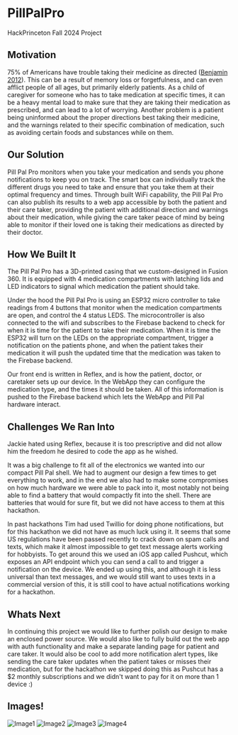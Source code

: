 # PillPalPro
HackPrinceton Fall 2024 Project

## Motivation
75% of Americans have trouble taking their medicine as directed ([Benjamin 2012](https://pmc.ncbi.nlm.nih.gov/articles/PMC3234383/#B1)). This can be a result of memory loss or forgetfulness, and can even afflict people of all ages, but primarily elderly patients. As a child of caregiver for someone who has to take medication at specific times, it can be a heavy mental load to make sure that they are taking their medication as prescribed, and can lead to a lot of worrying. Another problem is a patient being uninformed about the proper directions best taking their medicine, and the warnings related to their specific combination of medication, such as avoiding certain foods and substances while on them.

## Our Solution
Pill Pal Pro monitors when you take your medication and sends you phone notifications to keep you on track. The smart box can individually track the different drugs you need to take and ensure that you take them at their optimal frequency and times. Through built WiFi capability, the Pill Pal Pro can also publish its results to a web app accessible by both the patient and their care taker, providing the patient with additional direction and warnings about their medication, while giving the care taker peace of mind by being able to monitor if their loved one is taking their medications as directed by their doctor.

## How We Built It
The Pill Pal Pro has a 3D-printed casing that we custom-designed in Fusion 360. It is equipped with 4 medication compartments with latching lids and LED indicators to signal which medication the patient should take.

Under the hood the Pill Pal Pro is using an ESP32 micro controller to take readings from 4 buttons that monitor when the medication compartments are open, and control the 4 status LEDS. The microcontroller is also connected to the wifi and subscribes to the Firebase backend to check for when it is time for the patient to take their medication. When it is time the ESP32 will turn on the LEDs on the appropriate compartment, trigger a notification on the patients phone, and when the patient takes their medication it will push the updated time that the medication was taken to the Firebase backend.

Our front end is written in Reflex, and is how the patient, doctor, or caretaker sets up our device. In the WebApp they can configure the medication type, and the times it should be taken. All of this information is pushed to the Firebase backend which lets the WebApp and Pill Pal hardware interact.

## Challenges We Ran Into
Jackie hated using Reflex, because it is too prescriptive and did not allow him the freedom he desired to code the app as he wished.

It was a big challenge to fit all of the electronics we wanted into our compact Pill Pal shell. We had to augment our design a few times to get everything to work, and in the end we also had to make some compromises on how much hardware we were able to pack into it, most notably not being able to find a battery that would compactly fit into the shell. There are batteries that would for sure fit, but we did not have access to them at this hackathon.

In past hackathons Tim had used Twillio for doing phone notifications, but for this hackathon we did not have as much luck using it. It seems that some US regulations have been passed recently to crack down on spam calls and texts, which make it almost impossible to get text message alerts working for hobbyists. To get around this we used an iOS app called Pushcut, which exposes an API endpoint which you can send a call to and trigger a notification on the device. We ended up using this, and although it is less universal than text messages, and we would still want to uses texts in a commercial version of this, it is still cool to have actual notifications working for a hackathon.

## Whats Next
In continuing this project we would like to further polish our design to make an enclosed power source. We would also like to fully build out the web app with auth functionality and make a separate landing page for patient and care taker. It would also be cool to add more notification alert types, like sending the care taker updates when the patient takes or misses their medication, but for the hackathon we skipped doing this as Pushcut has a $2 monthly subscriptions and we didn't want to pay for it on more than 1 device :)

## Images!
![Image1](PillPal-imgs/img1.jpeg)
![Image2](PillPal-imgs/img2.jpeg)
![Image3](PillPal-imgs/img3.jpeg)
![Image4](PillPal-imgs/img4.jpeg)

